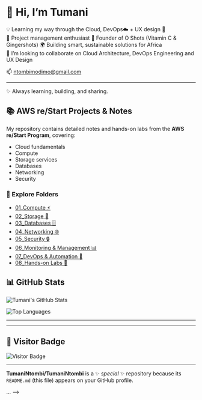 # 👋 Hi, I’m Tumani

💡 Learning my way through the Cloud, DevOps☁️ + UX design 🎨  
🌱 Project management enthusiast 
🧃 Founder of O Shots (Vitamin C & Gingershots) 
🌍 Building smart, sustainable solutions for Africa  
👯 I’m looking to collaborate on Cloud Architecture, DevOps Engineering and UX Design

 📫 ntombimodimo@gmail.com

---
✨ Always learning, building, and sharing.

## 📚 AWS re/Start Projects & Notes
My repository contains detailed notes and hands-on labs from the **AWS re/Start Program**, covering:

- Cloud fundamentals  
- Compute  
- Storage services  
- Databases  
- Networking  
- Security  

### 🔗 Explore Folders
- [01_Compute ⚡](https://github.com/TumaniNtombi/AWS---re-Start-Program/tree/main/Compute)
- [02_Storage 💾](https://github.com/TumaniNtombi/AWS---re-Start-Program/tree/main/Storage)  
- [03_Databases 🗄️](https://github.com/TumaniNtombi/AWS---re-Start-Program/tree/main/Databases)  
- [04_Networking 🌐](https://github.com/TumaniNtombi/AWS---re-Start-Program/tree/main/Networking)  
- [05_Security 🔒](https://github.com/TumaniNtombi/AWS---re-Start-Program/tree/main/Security)  
- [06_Monitoring & Management 📊](https://github.com/TumaniNtombi/AWS---re-Start-Programo/tree/main/Monitoring_Management)  
- [07_DevOps & Automation 🤖](https://github.com/TumaniNtombi/AWS---re-Start-Program/tree/main/DevOps_Automation)  
- [08_Hands-on Labs 🧪](https://github.com/TumaniNtombi/AWS---re-Start-Program/tree/main/Hands-on_Labs) 


## 📊 GitHub Stats

![Tumani's GitHub Stats](https://github-readme-stats.vercel.app/api?username=TumaniNtombi&show_icons=true&theme=radical)

![Top Languages](https://github-readme-stats.vercel.app/api/top-langs/?username=TumaniNtombi&layout=compact&theme=radical)

---


---

## 🌟 Visitor Badge

![Visitor Badge](https://visitor-badge.laobi.icu/badge?page_id=TumaniModimo.TumaniNtombi)

---


**TumaniNtombi/TumaniNtombi** is a ✨ _special_ ✨ repository because its `README.md` (this file) appears on your GitHub profile.

...
-->
